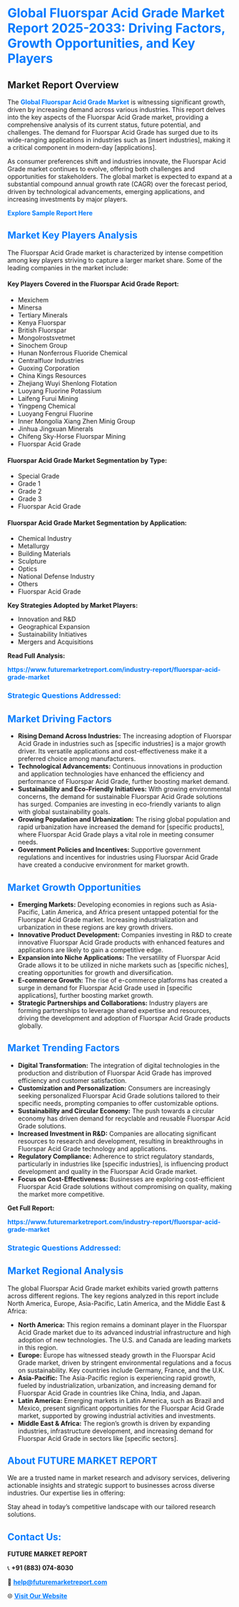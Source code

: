 <h1 style="color: #007BFF;">Global Fluorspar Acid Grade Market Report 2025-2033: Driving Factors, Growth Opportunities, and Key Players</h1>

<section id="overview">
<h2>Market Report Overview</h2>
<p>The <a href="https://www.futuremarketreport.com/industry-report/fluorspar-acid-grade-market" style="color: #007BFF; text-decoration: none;"><strong>Global Fluorspar Acid Grade Market</strong></a> is witnessing significant growth, driven by increasing demand across various industries. This report delves into the key aspects of the Fluorspar Acid Grade market, providing a comprehensive analysis of its current status, future potential, and challenges. The demand for Fluorspar Acid Grade has surged due to its wide-ranging applications in industries such as [insert industries], making it a critical component in modern-day [applications].</p>
<p>As consumer preferences shift and industries innovate, the Fluorspar Acid Grade market continues to evolve, offering both challenges and opportunities for stakeholders. The global market is expected to expand at a substantial compound annual growth rate (CAGR) over the forecast period, driven by technological advancements, emerging applications, and increasing investments by major players.</p>
</section>

<section id="overview">
<p><a href="https://www.futuremarketreport.com/request-sample/reportId=30461" style="color: #007BFF; text-decoration: none;"><strong>Explore Sample Report Here</strong></a></p>
</section>

<section id="key-players">
<h2 style="color: #007BFF;">Market Key Players Analysis</h2>
<p>The Fluorspar Acid Grade market is characterized by intense competition among key players striving to capture a larger market share. Some of the leading companies in the market include:</p>
<h4>Key Players Covered in the Fluorspar Acid Grade Report:</h4>
<ul><li>Mexichem</li><li>Minersa</li><li>Tertiary Minerals</li><li>Kenya Fluorspar</li><li>British Fluorspar</li><li>Mongolrostsvetmet</li><li>Sinochem Group</li><li>Hunan Nonferrous Fluoride Chemical</li><li>Centralfluor Industries</li><li>Guoxing Corporation</li><li>China Kings Resources</li><li>Zhejiang Wuyi Shenlong Flotation</li><li>Luoyang Fluorine Potassium</li><li>Laifeng Furui Mining</li><li>Yingpeng Chemical</li><li>Luoyang Fengrui Fluorine</li><li>Inner Mongolia Xiang Zhen Minig Group</li><li>Jinhua Jingxuan Minerals</li><li>Chifeng Sky-Horse Fluorspar Mining</li><li>Fluorspar Acid Grade</li></ul>
<h4>Fluorspar Acid Grade Market Segmentation by Type:</h4>
<ul><li>Special Grade</li><li>Grade 1</li><li>Grade 2</li><li>Grade 3</li><li>Fluorspar Acid Grade</li></ul>

<h4>Fluorspar Acid Grade Market Segmentation by Application:</h4>
<ul><li>Chemical Industry</li><li>Metallurgy</li><li>Building Materials</li><li>Sculpture</li><li>Optics</li><li>National Defense Industry</li><li>Others</li><li>Fluorspar Acid Grade</li></ul>
<p><strong>Key Strategies Adopted by Market Players:</strong></p>
<ul>
<li>Innovation and R&D</li>
<li>Geographical Expansion</li>
<li>Sustainability Initiatives</li>
<li>Mergers and Acquisitions</li>
</ul>
</section>

<section>
<p><strong>Read Full Analysis: </strong></p><a href="https://www.futuremarketreport.com/industry-report/fluorspar-acid-grade-market" style="color: #007BFF; text-decoration: none;"><strong>https://www.futuremarketreport.com/industry-report/fluorspar-acid-grade-market</strong></a>
<h3 style="color: #007BFF;">Strategic Questions Addressed:</h3>
</section>

<section id="driving-factors">
<h2 style="color: #007BFF;">Market Driving Factors</h2>
<ul>
<li><strong>Rising Demand Across Industries:</strong> The increasing adoption of Fluorspar Acid Grade in industries such as [specific industries] is a major growth driver. Its versatile applications and cost-effectiveness make it a preferred choice among manufacturers.</li>
<li><strong>Technological Advancements:</strong> Continuous innovations in production and application technologies have enhanced the efficiency and performance of Fluorspar Acid Grade, further boosting market demand.</li>
<li><strong>Sustainability and Eco-Friendly Initiatives:</strong> With growing environmental concerns, the demand for sustainable Fluorspar Acid Grade solutions has surged. Companies are investing in eco-friendly variants to align with global sustainability goals.</li>
<li><strong>Growing Population and Urbanization:</strong> The rising global population and rapid urbanization have increased the demand for [specific products], where Fluorspar Acid Grade plays a vital role in meeting consumer needs.</li>
<li><strong>Government Policies and Incentives:</strong> Supportive government regulations and incentives for industries using Fluorspar Acid Grade have created a conducive environment for market growth.</li>
</ul>
</section>

<section id="growth-opportunities">
<h2 style="color: #007BFF;">Market Growth Opportunities</h2>
<ul>
<li><strong>Emerging Markets:</strong> Developing economies in regions such as Asia-Pacific, Latin America, and Africa present untapped potential for the Fluorspar Acid Grade market. Increasing industrialization and urbanization in these regions are key growth drivers.</li>
<li><strong>Innovative Product Development:</strong> Companies investing in R&D to create innovative Fluorspar Acid Grade products with enhanced features and applications are likely to gain a competitive edge.</li>
<li><strong>Expansion into Niche Applications:</strong> The versatility of Fluorspar Acid Grade allows it to be utilized in niche markets such as [specific niches], creating opportunities for growth and diversification.</li>
<li><strong>E-commerce Growth:</strong> The rise of e-commerce platforms has created a surge in demand for Fluorspar Acid Grade used in [specific applications], further boosting market growth.</li>
<li><strong>Strategic Partnerships and Collaborations:</strong> Industry players are forming partnerships to leverage shared expertise and resources, driving the development and adoption of Fluorspar Acid Grade products globally.</li>
</ul>
</section>

<section id="trending-factors">
<h2 style="color: #007BFF;">Market Trending Factors</h2>
<ul>
<li><strong>Digital Transformation:</strong> The integration of digital technologies in the production and distribution of Fluorspar Acid Grade has improved efficiency and customer satisfaction.</li>
<li><strong>Customization and Personalization:</strong> Consumers are increasingly seeking personalized Fluorspar Acid Grade solutions tailored to their specific needs, prompting companies to offer customizable options.</li>
<li><strong>Sustainability and Circular Economy:</strong> The push towards a circular economy has driven demand for recyclable and reusable Fluorspar Acid Grade solutions.</li>
<li><strong>Increased Investment in R&D:</strong> Companies are allocating significant resources to research and development, resulting in breakthroughs in Fluorspar Acid Grade technology and applications.</li>
<li><strong>Regulatory Compliance:</strong> Adherence to strict regulatory standards, particularly in industries like [specific industries], is influencing product development and quality in the Fluorspar Acid Grade market.</li>
<li><strong>Focus on Cost-Effectiveness:</strong> Businesses are exploring cost-efficient Fluorspar Acid Grade solutions without compromising on quality, making the market more competitive.</li>
</ul>
</section>

<section>
<p><strong>Get Full Report: </strong></p><a href="https://www.futuremarketreport.com/industry-report/fluorspar-acid-grade-market" style="color: #007BFF; text-decoration: none;"><strong>https://www.futuremarketreport.com/industry-report/fluorspar-acid-grade-market</strong></a>
<h3 style="color: #007BFF;">Strategic Questions Addressed:</h3>
</section>


<section id="regional-analysis">
<h2 style="color: #007BFF;">Market Regional Analysis</h2>
<p>The global Fluorspar Acid Grade market exhibits varied growth patterns across different regions. The key regions analyzed in this report include North America, Europe, Asia-Pacific, Latin America, and the Middle East & Africa:</p>
<ul>
<li><strong>North America:</strong> This region remains a dominant player in the Fluorspar Acid Grade market due to its advanced industrial infrastructure and high adoption of new technologies. The U.S. and Canada are leading markets in this region.</li>
<li><strong>Europe:</strong> Europe has witnessed steady growth in the Fluorspar Acid Grade market, driven by stringent environmental regulations and a focus on sustainability. Key countries include Germany, France, and the U.K.</li>
<li><strong>Asia-Pacific:</strong> The Asia-Pacific region is experiencing rapid growth, fueled by industrialization, urbanization, and increasing demand for Fluorspar Acid Grade in countries like China, India, and Japan.</li>
<li><strong>Latin America:</strong> Emerging markets in Latin America, such as Brazil and Mexico, present significant opportunities for the Fluorspar Acid Grade market, supported by growing industrial activities and investments.</li>
<li><strong>Middle East & Africa:</strong> The region’s growth is driven by expanding industries, infrastructure development, and increasing demand for Fluorspar Acid Grade in sectors like [specific sectors].</li>
</ul>
</section>

<footer>
<h2 style="color: #007BFF;">About FUTURE MARKET REPORT</h2>
<p>We are a trusted name in market research and advisory services, delivering actionable insights and strategic support to businesses across diverse industries. Our expertise lies in offering:</p>

<p>Stay ahead in today’s competitive landscape with our tailored research solutions.</p>

<h2 style="color: #007BFF;">Contact Us:</h2>
<p><strong>FUTURE MARKET REPORT</strong></p>
<p>📞 <strong>+91 (883) 074-8030</strong></p>
<p>📧 <strong><a href="mailto:help@futuremarketreport.com" style="color: #007BFF;">help@futuremarketreport.com</a></strong></p>
<p>🌐 <strong><a href="https://www.futuremarketreport.com/" style="color: #007BFF;">Visit Our Website</a></strong></p>
</footer>
